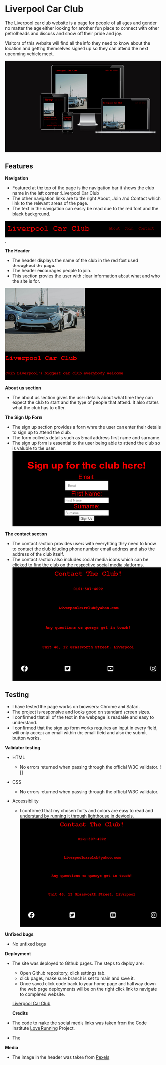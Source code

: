 # Liverpool Car Club

The Liverpool car club website is a page for people of all ages and gender no matter the age either looking for another fun place to connect with other petrolheads and discuss and show off their pride and joy.

Visitors of this website will find all the info they need to know about the location and getting themselves signed up so they can attend the next upcoming vehicle meet.

![amiresponsive preview](assets/images/preview_of_web_page.png)

## Features
**Navigation**
   + Featured at the top of the page is the navigation bar it shows the club name in the left corner :Liverpool Car Club
   + The other navigation links are to the right About, Join and Contact which link to the relevant areas of the page.
   + The text in the navigation can easily be read due to the red font and the black background.

   ![navbar screenshot](assets/images/lcc_navbar.png).

**The Header**
   + The header displays the name of the club in the red font used throughout the page.
   + The header encourages people to join.
   + This section provies the user with clear information about what and who the site is for.

   ![header info screenshot](assets/images/Picture_header_LCC.png)

**About us section**
   + The about us section gives the user details about what time they can expect the club to start and the type of people that attend. It also states what the club has to offer.

**The Sign Up Form**
   + The sign up section provides a form whre the user can enter their details to sign up to attend the club.
   + The form collects details such as Email address first name and surname.
   + The sign up form is essential to the user being able to attend the club so is valuble to the user.
   ![Sign up form screenshot](assets/images/Sign_up_form_LCC.png)

**The contact section**
   + The contact section provides users with everyhting they need to know to contact the club icluding phone number email address and also the address of the club itself.
   + The contact section also includes social media icons which can be clicked to find the club on the respective social media platforms.
![Contact_section_screenshot](README.md_images/Contact_Section.png)

## Testing
* I have tested the page works on browsers: Chrome and Safari.
* The project is responsive and looks good on standard screen sizes.
* I confirmed that all of the text in the webpage is readable and easy to understand.
* I confirmed that the sign up form works requires an input in every field, will only accept an email within the email field and also the submit button works.

**Validator testing**
* HTML
  + No errors returned when passing through the official W3C validator.
  ![]
* CSS
   + No errors returned when passing through the official W3C validator.

* Accessibility
   + I confirmed that my chosen fonts and colors are easy to read and understand by running it through lighthouse in devtools.
   ![Lighthouse_Screenshot](assets/images/Lighthouse_Score.png)

**Unfixed bugs**
- No unfixed bugs

**Deployment**
* The site was deployed to Github pages. The steps to deploy are:
   + Open Github repository, click settings tab.
   + click pages, make sure branch is set to main and save it.
   + Once saved click code back to your home page and halfway down the web page deployments will be on the right click link to navigate to completed website.

   [Liverpool Car Club](https://lfcdavids.github.io/LPL-CAR-CLUB-MAIN-MAIN/)

   **Credits**
+ The code to make the social media links was taken from the Code Institute [Love Running](https://lfcdavids.github.io/Love-Running/) Project.

+ The 

**Media** 
+ The image in the header was taken from [Pexels](https://www.pexels.com/)

